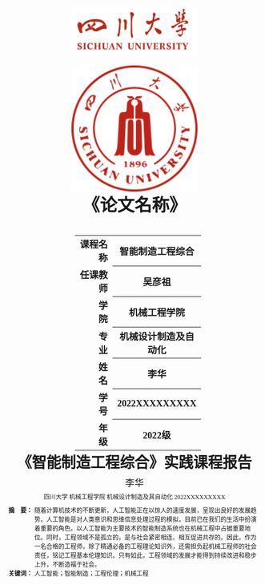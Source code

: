 <div class="cover" style="page-break-after:always;width:100%;
			height:100%;border:none;margin: 0 auto;text-align:center;">
	<div style="width:50%;margin: 0 auto;height:0;padding-bottom:10%;">
		</br>
		<img src="./SVG/1_1.svg" alt="校名" style="width:100%;" />
	</div>
	</br></br></br></br></br>
	<div style="width:50%;margin: 0 auto;height:0;padding-bottom:40%;">
		<img src="./SVG/2.svg" alt="校徽" style="width:100%;" />
	</div>
	</br></br></br>
	<span style="font-family:华文中宋;text-align:center;font-size:26pt;font-weight:900;line-height:1.5em;">《论文名称》</span>
	</br>
	</br>
	</br>
	<table style="border:none;width:50%;margin:0 100pt;">
		<tbody style="font-family:楷体;font-size:14pt;">
			<tr style="font-weight: 900;">
				<td style="width:10%;text-align:right;">课程名称</td>
				<td style="width:40%;border-bottom: 1px solid;text-align:center;">
					智能制造工程综合</td>
			</tr>
			<tr style="font-weight: 900;">
				<td style="width:10%;text-align:right;">任课教师</td>
				<td style="width:40%;border-bottom: 1px solid;text-align:center;">
					吴彦祖</td>
			</tr>
			<tr style="font-weight: 900;">
				<td style="width:20%;text-align:right;">学　　院</td>
				<td style="width:40%;border-bottom: 1px solid;text-align:center;">
					机械工程学院</td>
			</tr>
			<tr style="font-weight: 900;">
				<td style="width:20%;text-align:right;">专　　业</td>
				<td style="width:40%;border-bottom: 1px solid;text-align:center;">
					机械设计制造及自动化</td>
			</tr>
			<tr style="font-weight: 900;">
				<td style="width:20%;text-align:right;">姓　　名</td>
				<td style="width:40%;border-bottom: 1px solid;text-align:center;">
					李华</td>
			</tr>
			<tr style="font-weight: 900;">
				<td style="width:20%;text-align:right;">学　　号</td>
				<td style="width:40%;border-bottom: 1px solid;text-align:center;">
					2022XXXXXXXXX</td>
			</tr>
			<tr style="font-weight: 900;">
				<td style="width:20%;text-align:right;">年　　级</td>
				<td style="width:40%;border-bottom: 1px solid;text-align:center;">
					2022级</td>
			</tr>
		</tbody>
	</table>
</div>



<!-- 注释语句：导出PDF时会在这里分页 -->

<center style="font-weight:900;font-family:华文中宋;font-size:22pt"> 《智能制造工程综合》实践课程报告 </center>

<center>
    <div style='height:2mm;'></div>
    <div style="font-family:楷体;font-size:14pt;">李华</div>
</center>
<center><span style="font-family:楷体;font-size:9pt;line-height:9mm">四川大学 机械工程学院 机械设计制造及其自动化 2022XXXXXXXXX</span>
</center>
<div>
    <div style="width:52px;float:left; font-family:楷体;font-size:9pt;font-weight:900;">摘　要：</div>
    <div style="overflow:hidden; font-family:楷体;font-size:9pt">
        随着计算机技术的不断更新，人工智能正在以惊人的速度发展，呈现出良好的发展趋势。人工智能是对人类意识和思维信息处理过程的模拟，目前已在我们的生活中扮演着重要的角色。以人工智能为主要技术的智能制造系统也在机械工程中占据重要地位。同时，工程领域不是孤立的，是与社会紧密相连、相互促进共存的。因此，作为一名合格的工程师，除了精通必备的工程理论知识外，还需担负起机械工程师的社会责任，铭记工程基本伦理知识。只有如此，工程领域的发展才能得到持续改进和稳步上升，不断造福于社会。
    </div>
</div>
<div>
    <div style="width:52px;float:left; font-family:楷体;font-size:9pt;font-weight:900;">关键词：</div>
    <div style="overflow:hidden; font-family:楷体;font-size:9pt">人工智能；智能制造；工程伦理；机械工程 </div>
</div>







